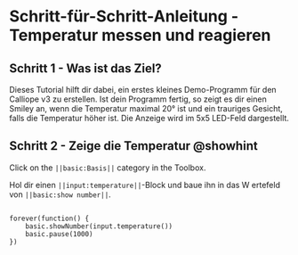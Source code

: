 # Schritt-für-Schritt-Anleitung - Temperatur messen und reagieren

  

## Schritt 1 - Was ist das Ziel?

  

Dieses Tutorial hilft dir dabei, ein erstes kleines Demo-Programm für den Calliope v3 zu erstellen. 
Ist dein Programm fertig, so zeigt es dir einen Smiley an, wenn die Temperatur maximal 20° ist 
und ein trauriges Gesicht, falls die Temperatur höher ist. Die Anzeige wird im 5x5 LED-Feld dargestellt.

  

## Schritt 2 - Zeige die Temperatur @showhint

Click on the ``||basic:Basis||`` category in the Toolbox.  

Hol dir einen ``||input:temperature||``-Block und baue ihn in das W
ertefeld von ``||basic:show number||``.

  

```blocks

forever(function() {
    basic.showNumber(input.temperature())
    basic.pause(1000)
})
```

